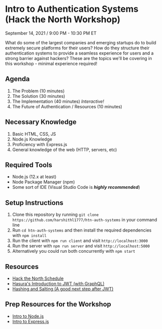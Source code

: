 # Intro to Authentication Systems (Hack the North Workshop)
September 14, 2021 / 9:00 PM - 10:30 PM ET

What do some of the largest companies and emerging startups do to build extremely secure platforms for their users? How do they structure their authentication systems to provide a seamless experience for users and a strong barrier against hackers? These are the topics we'll be covering in this workshop - minimal experience required!

## Agenda
1. The Problem (10 minutes)
2. The Solution (30 minutes)
3. The Implementation (40 minutes) *Interactive!*
4. The Future of Authentication / Resources (10 minutes)

## Necessary Knowledge
1. Basic HTML, CSS, JS
2. Node.js Knowledge
3. Proficiency with Express.js
4. General knowledge of the web (HTTP, servers, etc)

## Required Tools
- Node.js (12.x at least)
- Node Package Manager (npm)
- Some sort of IDE (Visual Studio Code is ***highly recommended***)

## Setup Instructions
1. Clone this repository by running `git clone https://github.com/harshithl1777/htn-auth-systems` in your command line
2. Run `cd htn-auth-systems` and then install the required dependencies with `npm install`
3. Run the client with `npm run client` and visit `http://localhost:3000`
4. Run the server with `npm run server` and visit `http://localhost:5000` 
5. Alternatively you could run both concurrently with `npm start`

## Resources
- [Hack the North Schedule](https://my.hackthenorth.com/schedule)
- [Hasura's Introduction to JWT (with GraphQL)](https://hasura.io/blog/best-practices-of-using-jwt-with-graphql/)
- [Hashing and Salting (A good next step after JWT)](https://crackstation.net/hashing-security.htm)

## Prep Resources for the Workshop
- [Intro to Node.js](https://www.youtube.com/watch?v=fBNz5xF-Kx4)
- [Intro to Express.js](https://www.youtube.com/watch?v=SccSCuHhOw0)
